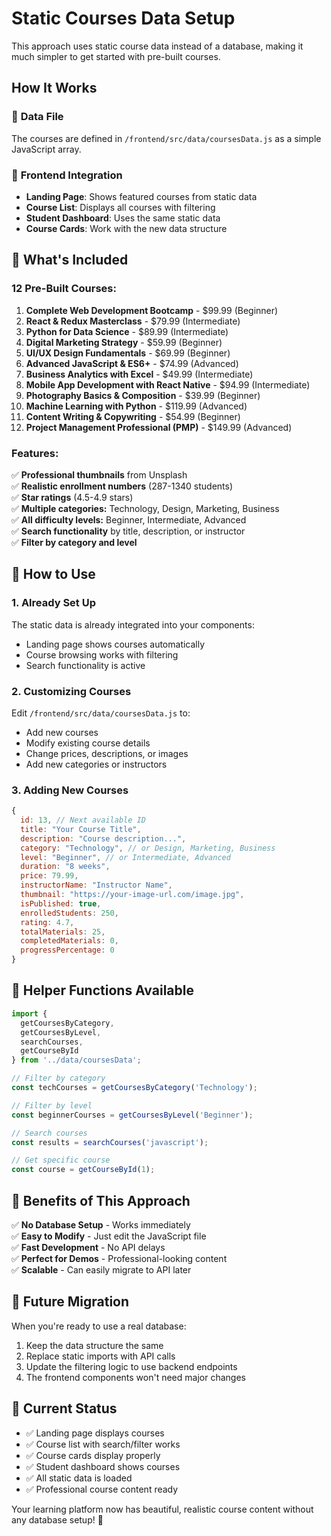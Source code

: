 # Static Courses Data Setup

This approach uses static course data instead of a database, making it much simpler to get started with pre-built courses.

## How It Works

### 📁 **Data File**
The courses are defined in `/frontend/src/data/coursesData.js` as a simple JavaScript array.

### 🔄 **Frontend Integration**
- **Landing Page**: Shows featured courses from static data
- **Course List**: Displays all courses with filtering
- **Student Dashboard**: Uses the same static data
- **Course Cards**: Work with the new data structure

## 🎯 **What's Included**

### **12 Pre-Built Courses:**
1. **Complete Web Development Bootcamp** - $99.99 (Beginner)
2. **React & Redux Masterclass** - $79.99 (Intermediate) 
3. **Python for Data Science** - $89.99 (Intermediate)
4. **Digital Marketing Strategy** - $59.99 (Beginner)
5. **UI/UX Design Fundamentals** - $69.99 (Beginner)
6. **Advanced JavaScript & ES6+** - $74.99 (Advanced)
7. **Business Analytics with Excel** - $49.99 (Intermediate)
8. **Mobile App Development with React Native** - $94.99 (Intermediate)
9. **Photography Basics & Composition** - $39.99 (Beginner)
10. **Machine Learning with Python** - $119.99 (Advanced)
11. **Content Writing & Copywriting** - $54.99 (Beginner)
12. **Project Management Professional (PMP)** - $149.99 (Advanced)

### **Features:**
✅ **Professional thumbnails** from Unsplash  
✅ **Realistic enrollment numbers** (287-1340 students)  
✅ **Star ratings** (4.5-4.9 stars)  
✅ **Multiple categories:** Technology, Design, Marketing, Business  
✅ **All difficulty levels:** Beginner, Intermediate, Advanced  
✅ **Search functionality** by title, description, or instructor  
✅ **Filter by category and level**  

## 🚀 **How to Use**

### **1. Already Set Up**
The static data is already integrated into your components:
- Landing page shows courses automatically
- Course browsing works with filtering
- Search functionality is active

### **2. Customizing Courses**
Edit `/frontend/src/data/coursesData.js` to:
- Add new courses
- Modify existing course details
- Change prices, descriptions, or images
- Add new categories or instructors

### **3. Adding New Courses**
```javascript
{
  id: 13, // Next available ID
  title: "Your Course Title",
  description: "Course description...", 
  category: "Technology", // or Design, Marketing, Business
  level: "Beginner", // or Intermediate, Advanced
  duration: "8 weeks",
  price: 79.99,
  instructorName: "Instructor Name",
  thumbnail: "https://your-image-url.com/image.jpg",
  isPublished: true,
  enrolledStudents: 250,
  rating: 4.7,
  totalMaterials: 25,
  completedMaterials: 0,
  progressPercentage: 0
}
```

## 🔧 **Helper Functions Available**

```javascript
import { 
  getCoursesByCategory,
  getCoursesByLevel, 
  searchCourses,
  getCourseById 
} from '../data/coursesData';

// Filter by category
const techCourses = getCoursesByCategory('Technology');

// Filter by level  
const beginnerCourses = getCoursesByLevel('Beginner');

// Search courses
const results = searchCourses('javascript');

// Get specific course
const course = getCourseById(1);
```

## 🎨 **Benefits of This Approach**

✅ **No Database Setup** - Works immediately  
✅ **Easy to Modify** - Just edit the JavaScript file  
✅ **Fast Development** - No API delays  
✅ **Perfect for Demos** - Professional-looking content  
✅ **Scalable** - Can easily migrate to API later  

## 🔄 **Future Migration**

When you're ready to use a real database:
1. Keep the data structure the same
2. Replace static imports with API calls
3. Update the filtering logic to use backend endpoints
4. The frontend components won't need major changes

## 📝 **Current Status**

- ✅ Landing page displays courses
- ✅ Course list with search/filter works  
- ✅ Course cards display properly
- ✅ Student dashboard shows courses
- ✅ All static data is loaded
- ✅ Professional course content ready

Your learning platform now has beautiful, realistic course content without any database setup! 🎉
